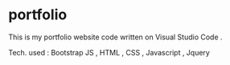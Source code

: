 # portfolio
This is my portfolio website code written on Visual Studio Code .

Tech. used : Bootstrap JS , HTML , CSS , Javascript , Jquery
